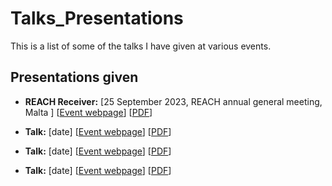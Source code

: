 # Talks_Presentations


This is a list of some of the talks I have given at various events.

## Presentations given

- **REACH Receiver:**  \[25 September 2023, REACH annual general meeting, Malta \] \[[Event webpage](https://www.um.edu.mt/events/reachworkshop2023/)] \[[PDF](https://github.com/DannyMolnar/Talks_Presentations/raw/main/Malta_REACHmeeting_Receiver_DM.pdf)] 

- **Talk:**  \[date\] \[[Event webpage](link)] \[[PDF](link)] 
- **Talk:**  \[date\] \[[Event webpage](link)] \[[PDF](link)]
- **Talk:**  \[date\] \[[Event webpage](link)] \[[PDF](link)] 


